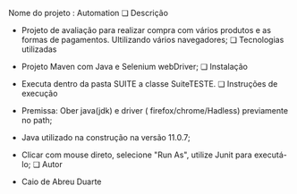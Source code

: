 Nome do projeto :  Automation
❏ Descrição

   - Projeto de avaliação para realizar compra com vários produtos e as formas de pagamentos. Ultilizando vários navegadores;
❏ Tecnologias utilizadas

   - Projeto Maven com Java e Selenium webDriver;
❏ Instalação

   - Executa dentro da pasta SUITE a classe SuiteTESTE. 
❏ Instruções de execução

   - Premissa: Ober java(jdk) e driver ( firefox/chrome/Hadless) previamente no path;
   - Java utilizado na construção na versão 11.0.7;
   - Clicar com mouse direto, selecione "Run As", utilize Junit para executá-lo;
❏ Autor

   - Caio de Abreu Duarte



